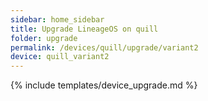 ```yaml
---
sidebar: home_sidebar
title: Upgrade LineageOS on quill
folder: upgrade
permalink: /devices/quill/upgrade/variant2
device: quill_variant2
---
```

{% include templates/device_upgrade.md %}
